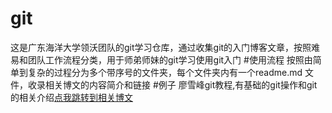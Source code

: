 # git
这是广东海洋大学领沃团队的git学习仓库，通过收集git的入门博客文章，按照难易和团队工作流程分类，用于师弟师妹的git学习使用git入门
#使用流程
按照由简单到复杂的过程分为多个带序号的文件夹，每个文件夹内有一个readme.md 文件，收录相关博文的内容简介和链接
#例子
廖雪峰git教程,有基础的git操作和git的相关介绍<a href="http://www.liaoxuefeng.com/wiki/0013739516305929606dd18361248578c67b8067c8c017b000">点我跳转到相关博文</a>
